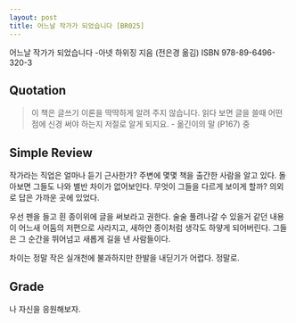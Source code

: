 ```yaml
---
layout: post
title: 어느날 작가가 되었습니다 [BR025]
---
```


어느날 작가가 되었습니다
-아넷 하위징 지음 (전은경 옮김)
ISBN 978-89-6496-320-3

## Quotation <i class="fa fa-quote-left" aria-hidden="true"></i>

>이 책은 글쓰기 이론을 딱딱하게 알려 주지 않습니다. 읽다 보면 글을 쓸때 어떤 점에 신경 써야 하는지 저절로 알게 되지요. - 옮긴이의 말 (P167) 중 

## Simple Review <i class="fa fa-comment" aria-hidden="true"></i>

<span class="drop">작</span>가라는 직업은 얼마나 듣기 근사한가? 주변에 몇몇 책을 출간한 사람을 알고 있다. 돌아보면 그들도 나와 별반 차이가 없어보인다. 무엇이 그들을 다르게 보이게 할까? 의외로 답은 가까운 곳에 있었다.

우선 펜을 들고 흰 종이위에 글을 써보라고 권한다. 술술 풀려나갈 수 있을거 같던 내용이 어느새 어둠의 저편으로 사라지고, 새하얀 종이처럼 생각도 하얗게 되어버린다. 그들은 그 순간을 뛰어넘고 새롭게 길을 낸 사람들이다.

<span class="em">차이는 정말 작은 실개천에 불과하지만 한발을 내딛기가 어렵다. 정말로.</span>

## Grade <i class="fa fa-paragraph" aria-hidden="true"></i>

<i class="fa fa-star" aria-hidden="true"></i>
<i class="fa fa-star" aria-hidden="true"></i>
<i class="fa fa-star" aria-hidden="true"></i>
<i class="fa fa-star" aria-hidden="true"></i>
<!-- <i class="fa fa-star-o" aria-hidden="true"></i> -->
<!-- <i class="fa fa-star-half-o" aria-hidden="true"></i> -->
<!-- <i class="fa fa-star-o" aria-hidden="true"></i> -->
<!-- <i class="fa fa-star-o" aria-hidden="true"></i> -->
<i class="fa fa-star-o" aria-hidden="true"></i>

나 자신을 응원해보자.